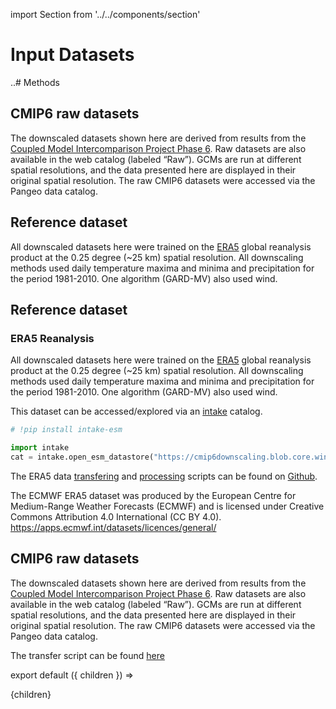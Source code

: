import Section from '../../components/section'

# Input Datasets

..# Methods

## CMIP6 raw datasets

The downscaled datasets shown here are derived from results from the [Coupled Model Intercomparison Project Phase 6](https://doi.org/10.5194/gmd-9-1937-2016). Raw datasets are also available in the web catalog (labeled “Raw”). GCMs are run at different spatial resolutions, and the data presented here are displayed in their original spatial resolution. The raw CMIP6 datasets were accessed via the Pangeo data catalog.

## Reference dataset

All downscaled datasets here were trained on the [ERA5](https://doi.org/10.1002/qj.3803) global reanalysis product at the 0.25 degree (~25 km) spatial resolution. All downscaling methods used daily temperature maxima and minima and precipitation for the period 1981-2010. One algorithm (GARD-MV) also used wind.

## Reference dataset

### ERA5 Reanalysis

All downscaled datasets here were trained on the [ERA5](https://doi.org/10.1002/qj.3803) global reanalysis product at the 0.25 degree (~25 km) spatial resolution. All downscaling methods used daily temperature maxima and minima and precipitation for the period 1981-2010. One algorithm (GARD-MV) also used wind.

This dataset can be accessed/explored via an [intake](https://intake-esm.readthedocs.io/en/stable/) catalog.

```python
# !pip install intake-esm

import intake
cat = intake.open_esm_datastore("https://cmip6downscaling.blob.core.windows.net/training/ERA5-azure.json")

```

The ERA5 data [transfering](https://github.com/carbonplan/cmip6-downscaling/blob/4bf65c61f7192908cca81fe94cda3b94931586f0/flows/ERA5/ERA5_transfer.py) and [processing](https://github.com/carbonplan/cmip6-downscaling/blob/4bf65c61f7192908cca81fe94cda3b94931586f0/flows/ERA5/ERA5_resample.py) scripts can be found on [Github](https://github.com/carbonplan/cmip6-downscaling).

The ECMWF ERA5 dataset was produced by the European Centre for Medium-Range Weather Forecasts (ECMWF) and is licensed under Creative Commons Attribution 4.0 International (CC BY 4.0).
https://apps.ecmwf.int/datasets/licences/general/

## CMIP6 raw datasets

The downscaled datasets shown here are derived from results from the [Coupled Model Intercomparison Project Phase 6](https://doi.org/10.5194/gmd-9-1937-2016). Raw datasets are also available in the web catalog (labeled “Raw”). GCMs are run at different spatial resolutions, and the data presented here are displayed in their original spatial resolution. The raw CMIP6 datasets were accessed via the Pangeo data catalog.

The transfer script can be found [here](https://github.com/carbonplan/cmip6-downscaling/blob/main/flows/cmip6_transfer.py)

export default ({ children }) => <Section name='Input Datasets'>{children}</Section>
